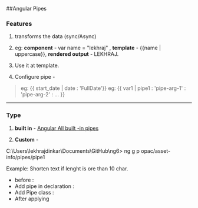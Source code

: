 ##Angular Pipes
### Features
1. transforms the data (sync/Async)
2. eg: **component** - var name = "lekhraj" , **template** - {{name | uppercase}}, **rendered output** - LEKHRAJ.
3. Use it at template.  

4. Configure pipe - 
> eg: {{ start_date | date : 'FullDate'}}
> eg: {{ var1 | pipe1 : 'pipe-arg-1' : 'pipe-arg-2' : ... }}

***

### Type
1. **built in** - 
[Angular All built -in pipes](https://angular.io/api?query=pipe)

2. **Custom** - 

C:\Users\lekhrajdinkar\Documents\GitHub\ng6> ng g p opac/asset-info/pipes/pipe1

Example: Shorten text if lenght is  ore than 10 char.
- before : [](https://github.com/lekhrajdinkar/NG6/blob/master/notes/assets/pipe3b.png)
- Add pipe in declaration : [](https://github.com/lekhrajdinkar/NG6/blob/master/notes/assets/pipe1.png)
- Add Pipe class : [](https://github.com/lekhrajdinkar/NG6/blob/master/notes/assets/pipe2.png)
- After applying[](https://github.com/lekhrajdinkar/NG6/blob/master/notes/assets/pipe3a.png)

